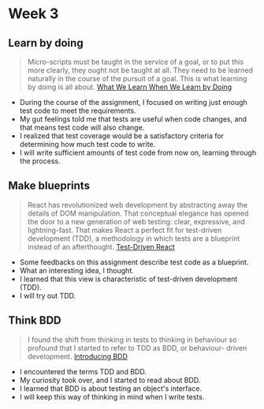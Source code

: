 # Week 3

## Learn by doing
> Micro-scripts must be taught in the service of a goal, or to put this more clearly, they ought not be taught at all. They need to be learned naturally in the course of the pursuit of a goal. This is what learning by doing is all about. [What We Learn When We Learn by Doing](http://cogprints.org/637/1/LearnbyDoing_Schank.html)
* During the course of the assignment, I focused on writing just enough test code to meet the requirements.
* My gut feelings told me that tests are useful when code changes, and that means test code will also change.
* I realized that test coverage would be a satisfactory criteria for determining how much test code to write.
* I will write sufficient amounts of test code from now on, learning through the process.

## Make blueprints
> React has revolutionized web development by abstracting away the details of DOM manipulation. That conceptual elegance has opened the door to a new generation of web testing: clear, expressive, and lightning-fast. That makes React a perfect fit for test-driven development (TDD), a methodology in which tests are a blueprint instead of an afterthought. [Test-Driven React](https://pragprog.com/titles/tbreact/test-driven-react/)
* Some feedbacks on this assignment describe test code as a blueprint.
* What an interesting idea, I thought.
* I learned that this view is characteristic of test-driven development (TDD).
* I will try out TDD.

## Think BDD
> I found the shift from thinking in tests to thinking in behaviour so profound that I started to refer to TDD as BDD, or behaviour- driven development. [Introducing BDD](https://dannorth.net/introducing-bdd/)
* I encountered the terms TDD and BDD.
* My curiosity took over, and I started to read about BDD.
* I learned that BDD is about testing an object's interface.
* I will keep this way of thinking in mind when I write tests.
